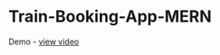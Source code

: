 # Train-Booking-App-MERN
Demo - <a href="https://drive.google.com/file/d/1VCNh3v6y1F88yluLRJVo6jmYsqDtrSl1/view?usp=sharing">view video</a>
